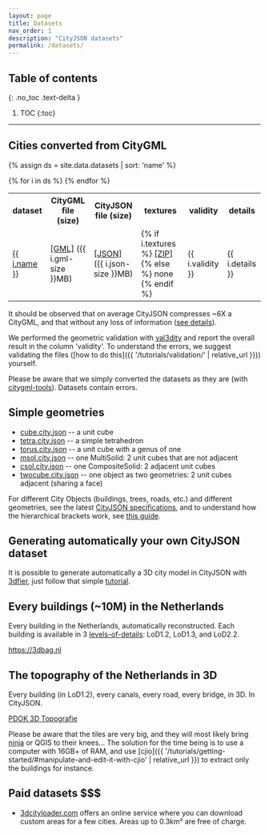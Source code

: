 ```yaml
---
layout: page
title: Datasets
nav_order: 1
description: "CityJSON datasets"
permalink: /datasets/
---
```


## Table of contents
{: .no_toc .text-delta }

1. TOC
{:toc}

---


## Cities converted from CityGML

{% assign ds = site.data.datasets | sort: 'name' %}

<table >
  <tr>
    <th>dataset</th>
    <th>CityGML file (size)</th>
    <th>CityJSON file (size)</th>
    <th>textures</th>
    <th>validity</th>
    <th>details</th>
  </tr>
  {% for i in ds %}
    <tr>
      <td><a href="{{ i.url }}">{{ i.name }}</a></td>
      <td><a href="https://3d.bk.tudelft.nl/opendata/cityjson/3dcities/citygml/{{ i.gml }}">[GML]</a> ({{ i.gml-size }}MB)</td>
      <td><a href="https://3d.bk.tudelft.nl/opendata/cityjson/3dcities/v1.1/{{ i.json }}">[JSON]</a> ({{ i.json-size }}MB)</td>
      <td>
        {% if i.textures %}
          <a href="https://3d.bk.tudelft.nl/opendata/cityjson/3dcities/citygml/{{ i.textures }}">[ZIP]</a>
        {% else %}
          none
        {% endif %}
      </td>
      <td>{{ i.validity }}</td>
      <td>{{ i.details }}</td>
    </tr>
  {% endfor %}
</table>

<i class="fas fa-exclamation-circle"></i> It should be observed that on average CityJSON compresses ~6X a CityGML, and that without any loss of information ([see details](https://github.com/cityjson/specs/wiki/Compression-factor-for-a-few-open-CityGML-datasets)).

<i class="fas fa-exclamation-circle"></i> We performed the geometric validation with [val3dity](https://github.com/tudelft3d/val3dity) and report the overall result in the column 'validity'. To understand the errors, we suggest validating the files ([how to do this]({{ '/tutorials/validation/' | relative_url }})) yourself.

<i class="fas fa-exclamation-circle"></i> Please be aware that we simply converted the datasets as they are (with [citygml-tools](https://github.com/citygml4j/citygml-tools)). Datasets contain errors.


## Simple geometries

  - [cube.city.json](https://3d.bk.tudelft.nl/opendata/cityjson/simplegeom/v1.1/cube.city.json) -- a unit cube
  - [tetra.city.json](https://3d.bk.tudelft.nl/opendata/cityjson/simplegeom/v1.1/tetra.city.json) -- a simple tetrahedron
  - [torus.city.json](https://3d.bk.tudelft.nl/opendata/cityjson/simplegeom/v1.1/torus.city.json) -- a unit cube with a genus of one
  - [msol.city.json](https://3d.bk.tudelft.nl/opendata/cityjson/simplegeom/v1.1/msol.city.json) -- one MultiSolid: 2 unit cubes that are not adjacent
  - [csol.city.json](https://3d.bk.tudelft.nl/opendata/cityjson/simplegeom/v1.1/csol.city.json) -- one CompositeSolid: 2 adjacent unit cubes
  - [twocube.city.json](https://3d.bk.tudelft.nl/opendata/cityjson/simplegeom/v1.1/twocube.city.json) -- one object as two geometries: 2 unit cubes adjacent (sharing a face)

For different City Objects (buildings, trees, roads, etc.) and different geometries, see the latest [CityJSON specifications](https://www.cityjson.org/specs/), and to understand how the hierarchical brackets work, see [this guide](https://www.cityjson.org/dev/geom-arrays/).


## Generating automatically your own CityJSON dataset

It is possible to generate automatically a 3D city model in CityJSON with [3dfier](https://github.com/tudelft3d/3dfier), just follow that simple [tutorial](https://tudelft3d.github.io/3dfier/generate_lod1.html).


## Every buildings (~10M) in the Netherlands

Every building in the Netherlands, automatically reconstructed.
Each building is available in 3 [levels-of-details](https://3d.bk.tudelft.nl/lod): LoD1.2, LoD1.3, and LoD2.2.

<a href="https://3dbag.nl"><i class="fas fa-external-link-alt"></i> https://3dbag.nl</a>


## The topography of the Netherlands in 3D

Every building (in LoD1.2), every canals, every road, every bridge, in 3D. In CityJSON.

<a href="https://brt.kadaster.nl/basisvoorziening-3d/"><i class="fas fa-external-link-alt"></i> PDOK 3D Topografie</a>

<i class="fas fa-exclamation-circle"></i> Please be aware that the tiles are very big, and they will most likely bring [ninja](https://ninja.cityjson.org) or QGIS to their knees... The solution for the time being is to use a computer with 16GB+ of RAM, and use [cjio]({{ '/tutorials/getting-started/#manipulate-and-edit-it-with-cjio' | relative_url }}) to extract only the buildings for instance. 


## Paid datasets <span class="label label-purple">$$$</span>

  - [3dcityloader.com](https://3dcityloader.com/) offers an online service where you can download custom areas for a few cities. Areas up to 0.3km² are free of charge.


